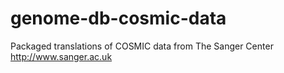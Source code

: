 genome-db-cosmic-data
=====================

Packaged translations of COSMIC data from The Sanger Center http://www.sanger.ac.uk

